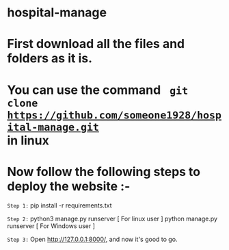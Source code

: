 # hospital-manage
 
# First download all the files and folders as it is.
# You can use the command <code> git clone https://github.com/someone1928/hospital-manage.git </code> in linux
 
# Now follow the following steps to deploy the website :-

<code>Step 1:</code> pip install -r requirements.txt

<code>Step 2:</code> python3 manage.py runserver  [ For linux user ] 
                     python manage.py runserver   [ For Windows user ]
                    
<code>Step 3:</code> Open http://127.0.0.1:8000/, and now it's good to go.
